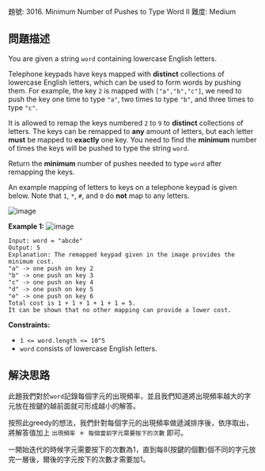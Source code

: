 題號: 3016. Minimum Number of Pushes to Type Word II
難度: Medium

## 問題描述
You are given a string `word` containing lowercase English letters.

Telephone keypads have keys mapped with **distinct** collections of lowercase English letters, which can be used to form words by pushing them. For example, the key `2` is mapped with `["a","b","c"]`, we need to push the key one time to type `"a"`, two times to type `"b"`, and three times to type `"c"`.

It is allowed to remap the keys numbered `2` to `9` to **distinct** collections of letters. The keys can be remapped to **any** amount of letters, but each letter **must** be mapped to **exactly** one key. You need to find the **minimum** number of times the keys will be pushed to type the string `word`.

Return the **minimum** number of pushes needed to type `word` after remapping the keys.

An example mapping of letters to keys on a telephone keypad is given below. Note that `1`, `*`, `#`, and `0` do **not** map to any letters.

![image](https://hackmd.io/_uploads/SyjkMNk50.png)


**Example 1:**
![image](https://hackmd.io/_uploads/S1VxfVkc0.png)
```
Input: word = "abcde"
Output: 5
Explanation: The remapped keypad given in the image provides the minimum cost.
"a" -> one push on key 2
"b" -> one push on key 3
"c" -> one push on key 4
"d" -> one push on key 5
"e" -> one push on key 6
Total cost is 1 + 1 + 1 + 1 + 1 = 5.
It can be shown that no other mapping can provide a lower cost.
```

**Constraints:**

- `1 <= word.length <= 10^5`
- `word` consists of lowercase English letters.

## 解決思路
此題我們對於`word`記錄每個字元的出現頻率，並且我們知道將出現頻率越大的字元放在按鍵的越前面就可形成越小的解答。

按照此greedy的想法，我們針對每個字元的出現頻率做遞減排序後，依序取出，將解答值加上 `出現頻率 ＊ 每個當前字元需要按下的次數` 即可。

一開始迭代的時候字元需要按下的次數為1，直到每8(按鍵的個數)個不同的字元放完一層後，爾後的字元按下的次數才需要加1。